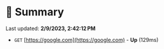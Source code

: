 # 📖 Summary
Last updated: **2/9/2023, 2:42:12 PM**

- `GET` [https://google.com](https://google.com) - **Up** (129ms)
